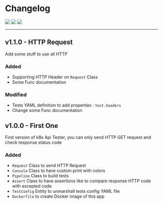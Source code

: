 # Changelog
[![](https://badgen.net/github/tag/BenjaminFourmaux/k8s-api_tester?cache=600)]() [![](https://badgen.net/github/release/BenjaminFourmaux/k8s-api_tester?cache=600)]() [![](https://badgen.net/github/tags/BenjaminFourmaux/k8s-api_tester)]()

---
## v1.1.0 - HTTP Request
Add some stuff to use all HTTP
### Added
- Supporting HTTP Header on `Request` Class
- Some Func documentation
### Modified
- Tests YAML definition to add properties : `test.headers`
- Change some Func documentation

## v1.0.0 - First One
First version of k8s Api Tester, you can only send HTTP GET request and check response status code
### Added
- `Request` Class to send HTTP Request
- `Console` Class to have custom print with colors
- `Pipeline` Class to build tests
- `Assert` Class to have assertions like to compare response HTTP code with excepted code
- `TestConfig` Entity to unmarshall tests config YAML file
- `Dockerfile` to create Docker image of this app